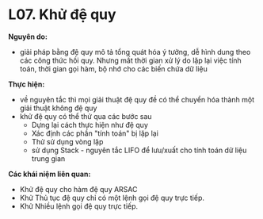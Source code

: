 
# L07. Khử đệ quy

**Nguyên do:**   
- giải pháp bằng đệ quy mô tả tổng quát hóa ý tưởng, dễ hình dung theo các công thức hồi quy. Nhưng mất thời gian xử lý do lặp lại việc tính toán, thời gian gọi hàm, bộ nhớ cho các biến chứa dữ liệu

**Thực hiện:**  
- về nguyên tắc thì mọi giải thuật đệ quy đề có thể chuyển hóa thành một giải thuật không đệ quy
- khử đệ quy có thể thử qua các bước sau
  - Dựng lại cách thực hiện như đệ quy
  - Xác định các phần "tính toán" bị lặp lại
  - Thử sử dụng vòng lặp
  - sử dụng Stack - nguyên tắc LIFO để lưu/xuất cho tính toán dữ liệu trung gian

**Các khái niệm liên quan:**  
- Khử đệ quy cho hàm đệ quy ARSAC
- Khử Thủ tục đệ quy chỉ có một lệnh gọi đệ quy trực tiếp.
- Khử Nhiều lệnh gọi đệ quy trực tiếp.
